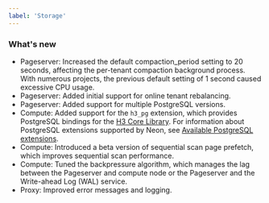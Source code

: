```yaml
---
label: 'Storage'
---
```


### What's new

- Pageserver: Increased the default compaction_period setting to 20 seconds, affecting the per-tenant compaction background process. With numerous projects, the previous default setting of 1 second caused excessive CPU usage.
- Pageserver: Added initial support for online tenant rebalancing.
- Pageserver: Added support for multiple PostgreSQL versions.
- Compute: Added support for the `h3_pg` extension, which provides PostgreSQL bindings for the [H3 Core Library](https://github.com/uber/h3). For information about PostgreSQL extensions supported by Neon, see [Available PostgreSQL extensions](https://neon.tech/docs/reference/compatibility/#available-postgresql-extensions).
- Compute: Introduced a beta version of sequential scan page prefetch, which improves sequential scan performance.
- Compute: Tuned the backpressure algorithm, which manages the lag between the Pageserver and compute node or the Pageserver and the Write-ahead Log (WAL) service.
- Proxy: Improved error messages and logging.
